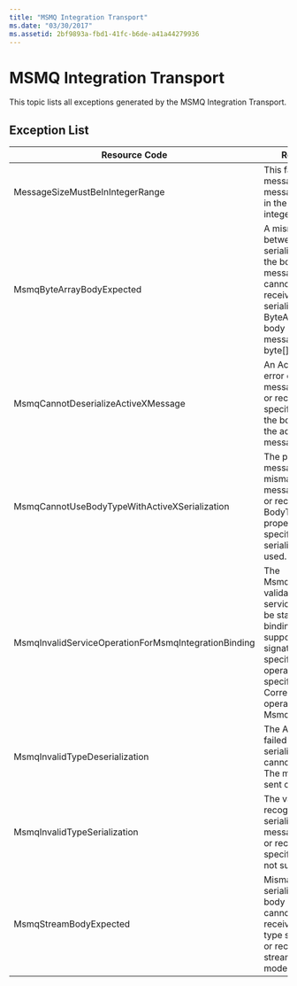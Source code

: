 ```yaml
---
title: "MSMQ Integration Transport"
ms.date: "03/30/2017"
ms.assetid: 2bf9893a-fbd1-41fc-b6de-a41a44279936
---
```

# MSMQ Integration Transport

This topic lists all exceptions generated by the MSMQ Integration Transport.  
  
## Exception List  
  
|Resource Code|Resource String|  
|-------------------|---------------------|  
|MessageSizeMustBeInIntegerRange|This factory buffers messages, so the message sizes must be in the range of an integer value.|  
|MsmqByteArrayBodyExpected|A mismatch occurred between the specified serialization format and the body of the MSMQ message. The message cannot be sent or received. The serialization format ByteArray requires the body of the MSMQ message to be of type byte[].|  
|MsmqCannotDeserializeActiveXMessage|An ActiveX serialization error occurred. The message cannot be sent or received. The specified variant type for the body does not match the actual MSMQ message body.|  
|MsmqCannotUseBodyTypeWithActiveXSerialization|The properties of the message are mismatched. The message cannot be sent or received. The BodyType message property cannot be specified if the ActiveX serialization format is used.|  
|MsmqInvalidServiceOperationForMsmqIntegrationBinding|The MsmqIntegrationBinding validation failed. The service endpoint cannot be started. The specified binding does not support the method signature for the specified service operation in the specified contract. Correct the service operation to use the MsmqIntegrationBinding.|  
|MsmqInvalidTypeDeserialization|The ActiveX serialization failed because the serialization format cannot be recognized. The message cannot be sent or received.|  
|MsmqInvalidTypeSerialization|The variant type is not recognized. The ActiveX serialization failed. The message cannot be sent or received. The specified variant type is not supported.|  
|MsmqStreamBodyExpected|Mismatch between serialization format and body content. Message cannot be sent or received. Only a body of type stream can be sent or received using the stream serialization mode.|

